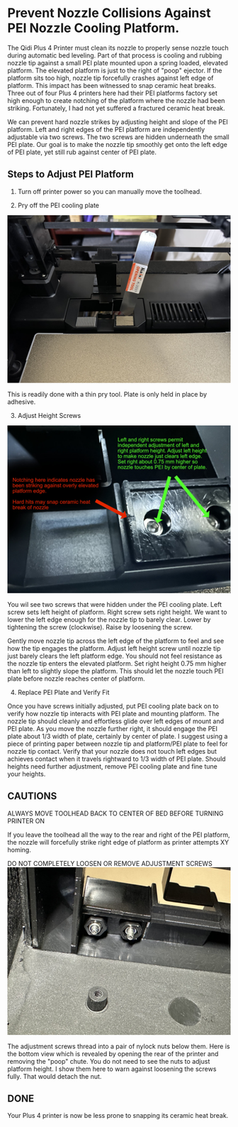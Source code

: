 # Prevent Nozzle Collisions Against PEI Nozzle Cooling Platform.

The Qidi Plus 4 Printer must clean its nozzle to properly sense nozzle touch during automatic bed leveling. Part of that process is cooling and rubbing nozzle tip against a small PEI plate mounted upon a spring loaded, elevated platform. The elevated platform is just to the right of "poop" ejector. If the platform sits too high, nozzle tip forcefully crashes against left edge of platform. This impact has been witnessed to snap ceramic heat breaks. Three out of four Plus 4 printers here had their PEI platforms factory set high enough to create notching of the platform where the nozzle had been striking. Fortunately, I had not yet suffered a fractured ceramic heat break.

We can prevent hard nozzle strikes by adjusting height and slope of the PEI platform. Left and right edges of the PEI platform are independently adjustable via two screws. The two screws are hidden underneath the small PEI plate. Our goal is to make the nozzle tip smoothly get onto the left edge of PEI plate, yet still rub against center of PEI plate.



## Steps to Adjust PEI Platform


1. Turn off printer power so you can manually move the toolhead. 




2. Pry off the PEI cooling plate
<img src="./pry%20off%20PEI%20cooling%20plate.jpg">

This is readily done with a thin pry tool. Plate is only held in place by adhesive. 





3. Adjust Height Screws
<img src="./screws.jpg">


You wil see two screws that were hidden under the PEI cooling plate. Left screw sets left height of platform. Right screw sets right height. We want to lower the left edge enough for the nozzle tip to barely clear. Lower by tightening the screw (clockwise). Raise by loosening the screw.


Gently move nozzle tip across the left edge of the platform to feel and see how the tip engages the platform. Adjust left height screw until nozzle tip just barely clears the left platform edge. You should not feel resistance as the nozzle tip enters the elevated platform. Set right height 0.75 mm higher than left to slightly slope the platform. This should let the nozzle touch PEI plate before nozzle reaches center of platform. 




4. Replace PEI Plate and Verify Fit

Once you have screws initially adjusted, put PEI cooling plate back on to verify how nozzle tip interacts with PEI plate and mounting platform. The nozzle tip should cleanly and effortless glide over left edges of mount and PEI plate. As you move the nozzle further right, it should engage the PEI plate about 1/3 width of plate, certainly by center of plate. I suggest using a piece of printing paper between nozzle tip and platform/PEI plate to feel for nozzle tip contact. Verify that your nozzle does not touch left edges but achieves contact when it travels rightward to 1/3 width of PEI plate. Should heights need further adjustment, remove PEI cooling plate and fine tune your heights.



## CAUTIONS

ALWAYS MOVE TOOLHEAD BACK TO CENTER OF BED BEFORE TURNING PRINTER ON

If you leave the toolhead all the way to the rear and right of the PEI platform, the nozzle will forcefully strike right edge of platform as printer attempts XY homing.


DO NOT COMPLETELY LOOSEN OR REMOVE ADJUSTMENT SCREWS
<img src="./nylock-nuts.jpg">


The adjustment screws thread into a pair of nylock nuts below them. Here is the bottom view which is revealed by opening the rear of the printer and removing the "poop" chute. You do not need to see the nuts to adjust platform height. I show them here to warn against loosening the screws fully. That would detach the nut.





## DONE 
Your Plus 4 printer is now be less prone to snapping its ceramic heat break.







